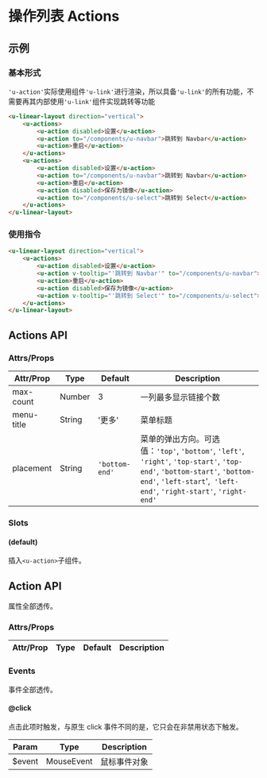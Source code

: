 # 操作列表 Actions

## 示例
### 基本形式

`'u-action'`实际使用组件`'u-link'`进行渲染，所以具备`'u-link'`的所有功能，不需要再其内部使用`'u-link'`组件实现跳转等功能

``` html
<u-linear-layout direction="vertical">
    <u-actions>
        <u-action disabled>设置</u-action>
        <u-action to="/components/u-navbar">跳转到 Navbar</u-action>
        <u-action>重启</u-action>
    </u-actions>
    <u-actions>
        <u-action disabled>设置</u-action>
        <u-action to="/components/u-navbar">跳转到 Navbar</u-action>
        <u-action>重启</u-action>
        <u-action disabled>保存为镜像</u-action>
        <u-action to="/components/u-select">跳转到 Select</u-action>
    </u-actions>
</u-linear-layout>
```

### 使用指令

``` html
<u-linear-layout direction="vertical">
    <u-actions>
        <u-action disabled>设置</u-action>
        <u-action v-tooltip="'跳转到 Navbar'" to="/components/u-navbar">显示Tips</u-action>
        <u-action>重启</u-action>
        <u-action disabled>保存为镜像</u-action>
        <u-action v-tooltip="'跳转到 Select'" to="/components/u-select">显示Tips</u-action>
    </u-actions>
</u-linear-layout>
```


## Actions API
### Attrs/Props

| Attr/Prop | Type | Default | Description |
| --------- | ---- | ------- | ----------- |
| max-count | Number | 3 | 一列最多显示链接个数 |
| menu-title | String | '更多' | 菜单标题 |
| placement | String | `'bottom-end'`| 菜单的弹出方向。可选值：`'top'`, `'bottom'`, `'left'`, `'right'`, `'top-start'`, `'top-end'`, `'bottom-start'`, `'bottom-end'`, `'left-start`',` 'left-end'`, `'right-start'`, `'right-end'` |

### Slots

#### (default)

插入`<u-action>`子组件。

## Action API

属性全部透传。

### Attrs/Props

| Attr/Prop | Type | Default | Description |
| --------- | ---- | ------- | ----------- |

### Events

事件全部透传。

#### @click

点击此项时触发，与原生 click 事件不同的是，它只会在非禁用状态下触发。

| Param | Type | Description |
| ----- | ---- | ----------- |
| $event | MouseEvent | 鼠标事件对象 |
